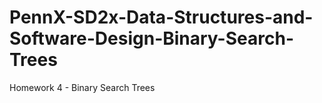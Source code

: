 # PennX-SD2x-Data-Structures-and-Software-Design-Binary-Search-Trees
Homework 4 - Binary Search Trees
